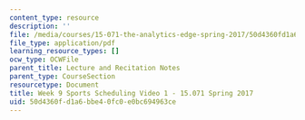 ```yaml
---
content_type: resource
description: ''
file: /media/courses/15-071-the-analytics-edge-spring-2017/50d4360fd1a6bbe40fc0e0bc694963ce_MIT15_071S17_Unit9_SportsScheduling.pdf
file_type: application/pdf
learning_resource_types: []
ocw_type: OCWFile
parent_title: Lecture and Recitation Notes
parent_type: CourseSection
resourcetype: Document
title: Week 9 Sports Scheduling Video 1 - 15.071 Spring 2017
uid: 50d4360f-d1a6-bbe4-0fc0-e0bc694963ce
---
```

